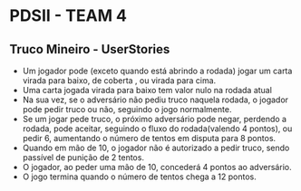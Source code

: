 # PDSII - TEAM 4

## Truco Mineiro - UserStories

- Um jogador pode (exceto quando está abrindo a rodada) jogar um carta virada para baixo, de coberta , ou virada para cima.
- Uma carta jogada virada para baixo tem valor nulo na rodada atual
- Na sua vez, se o adversário não pediu truco naquela rodada, o jogador pode pedir truco ou não, seguindo o jogo normalmente. 
- Se um jogar pede truco, o próximo adversário pode negar, perdendo a rodada, pode aceitar, seguindo o fluxo do rodada(valendo 4 pontos), ou pedir 6, aumentando o número de tentos em disputa para 8 pontos.
- Quando em mão de 10, o jogador não é autorizado a pedir truco, sendo passível de punição de 2 tentos.
- O jogador, ao peder uma mão de 10, concederá 4 pontos ao adversário.
- O jogo termina quando o número de tentos chega a 12 pontos.
